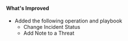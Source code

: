 #### What's Improved


- Added the following operation and playbook
    - Change Incident Status
    - Add Note to a Threat